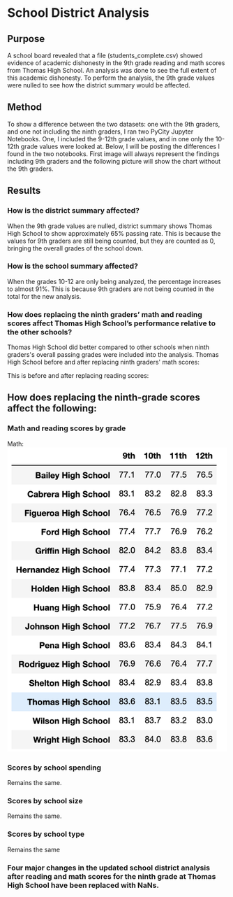 # School District Analysis
## Purpose
A school board revealed that a file (students_complete.csv) showed evidence of academic dishonesty in the 9th grade reading and math scores from Thomas High School. 
An analysis was done to see the full extent of this academic dishonesty. To perform the analysis, the 9th grade values were nulled to see how the district summary would be affected. 

## Method 
To show a difference between the two datasets: one with the 9th graders, and one not including the ninth graders, I ran two PyCity Jupyter Notebooks. One, I included the 9-12th grade values, and in one only the 10-12th grade values were looked at. Below, I will be posting the differences I found in the two notebooks. First image will always represent the findings including 9th graders and the following picture will show the chart without the 9th graders. 

## Results
### How is the district summary affected?
When the 9th grade values are nulled, district summary shows Thomas High School to show approximately 65% passing rate. This is because the values for 9th graders are still being counted, but they are counted as 0, bringing the overall grades of the school down. 

### How is the school summary affected?
When the grades 10-12 are only being analyzed, the percentage increases to almost 91%. This is because 9th graders are not being counted in the total for the new analysis.

### How does replacing the ninth graders’ math and reading scores affect Thomas High School’s performance relative to the other schools?
Thomas High School did better compared to other schools when ninth graders's overall passing grades were included into the analysis.
Thomas High School before and after replacing ninth graders' math scores: 

This is before and after replacing reading scores:

## How does replacing the ninth-grade scores affect the following:
### Math and reading scores by grade
Math: 
![Math_with_ninth](https://github.com/pratishthasingh1/School_District_Analysis/blob/master/Resources/THS_grade_math_ninth.png?raw=true)
### Scores by school spending
Remains the same.

### Scores by school size
Remains the same. 

### Scores by school type
Remains the same 

### Four major changes in the updated school district analysis after reading and math scores for the ninth grade at Thomas High School have been replaced with NaNs.

